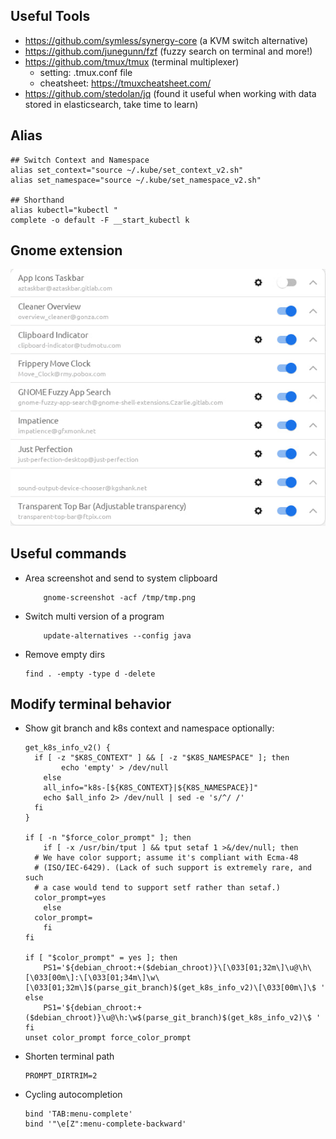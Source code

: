 ## Useful Tools
- https://github.com/symless/synergy-core (a KVM switch alternative)
- https://github.com/junegunn/fzf (fuzzy search on terminal and more!)
- https://github.com/tmux/tmux (terminal multiplexer)
    - setting: .tmux.conf file
    - cheatsheet: https://tmuxcheatsheet.com/
- https://github.com/stedolan/jq (found it useful when working with data stored in elasticsearch, take time to learn)
## Alias 

```
## Switch Context and Namespace
alias set_context="source ~/.kube/set_context_v2.sh"
alias set_namespace="source ~/.kube/set_namespace_v2.sh"

## Shorthand
alias kubectl="kubectl "
complete -o default -F __start_kubectl k
```

## Gnome extension
![Gnome-Extension](gnome-extension.jpg)

## Useful commands
- Area screenshot and send to system clipboard
    ```
        gnome-screenshot -acf /tmp/tmp.png
    ```

- Switch multi version of a program
    ```
        update-alternatives --config java
    ```

- Remove empty dirs
    ```
    find . -empty -type d -delete
    ```

## Modify terminal behavior
- Show git branch and k8s context and namespace optionally:
    ```
    get_k8s_info_v2() {
      if [ -z "$K8S_CONTEXT" ] && [ -z "$K8S_NAMESPACE" ]; then
            echo 'empty' > /dev/null
        else
        all_info="k8s-[${K8S_CONTEXT}|${K8S_NAMESPACE}]"
        echo $all_info 2> /dev/null | sed -e 's/^/ /'
      fi
    }

    if [ -n "$force_color_prompt" ]; then
        if [ -x /usr/bin/tput ] && tput setaf 1 >&/dev/null; then
      # We have color support; assume it's compliant with Ecma-48
      # (ISO/IEC-6429). (Lack of such support is extremely rare, and such
      # a case would tend to support setf rather than setaf.)
      color_prompt=yes
        else
      color_prompt=
        fi
    fi

    if [ "$color_prompt" = yes ]; then
        PS1='${debian_chroot:+($debian_chroot)}\[\033[01;32m\]\u@\h\[\033[00m\]:\[\033[01;34m\]\w\[\033[01;32m\]$(parse_git_branch)$(get_k8s_info_v2)\[\033[00m\]\$ '
    else
        PS1='${debian_chroot:+($debian_chroot)}\u@\h:\w$(parse_git_branch)$(get_k8s_info_v2)\$ '
    fi
    unset color_prompt force_color_prompt
    ```

- Shorten terminal path
    ```
    PROMPT_DIRTRIM=2
    ```

- Cycling autocompletion 
    ```
    bind 'TAB:menu-complete'
    bind '"\e[Z":menu-complete-backward'
    ```